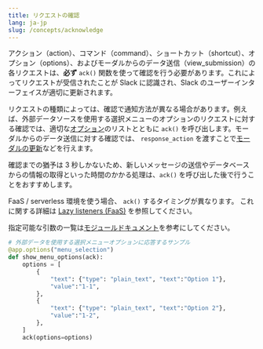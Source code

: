 ```yaml
---
title: リクエストの確認
lang: ja-jp
slug: /concepts/acknowledge
---
```


アクション（action）、コマンド（command）、ショートカット（shortcut）、オプション（options）、およびモーダルからのデータ送信（view_submission）の各リクエストは、**必ず** `ack()` 関数を使って確認を行う必要があります。これによってリクエストが受信されたことが Slack に認識され、Slack のユーザーインターフェイスが適切に更新されます。

リクエストの種類によっては、確認で通知方法が異なる場合があります。例えば、外部データソースを使用する選択メニューのオプションのリクエストに対する確認では、適切な[オプション](/reference/block-kit/composition-objects/option-object)のリストとともに `ack()` を呼び出します。モーダルからのデータ送信に対する確認では、 `response_action` を渡すことで[モーダルの更新](/bolt-python/concepts/view_submissions)などを行えます。

確認までの猶予は 3 秒しかないため、新しいメッセージの送信やデータベースからの情報の取得といった時間のかかる処理は、`ack()` を呼び出した後で行うことをおすすめします。

 FaaS / serverless 環境を使う場合、 `ack()` するタイミングが異なります。 これに関する詳細は [Lazy listeners (FaaS)](/bolt-python/concepts/lazy-listeners) を参照してください。 

<span>指定可能な引数の一覧は<a href="https://docs.slack.dev/bolt-python/api-docs/slack_bolt/kwargs_injection/args.html">モジュールドキュメント</a>を参考にしてください。</span>
```python
# 外部データを使用する選択メニューオプションに応答するサンプル
@app.options("menu_selection")
def show_menu_options(ack):
    options = [
        {
            "text": {"type": "plain_text", "text":"Option 1"},
            "value":"1-1",
        },
        {
            "text": {"type": "plain_text", "text":"Option 2"},
            "value":"1-2",
        },
    ]
    ack(options=options)
```
